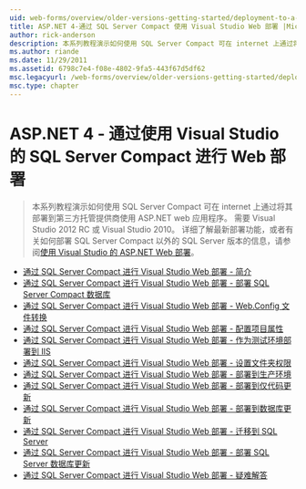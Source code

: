```yaml
---
uid: web-forms/overview/older-versions-getting-started/deployment-to-a-hosting-provider/index
title: ASP.NET 4-通过 SQL Server Compact 使用 Visual Studio Web 部署 |Microsoft Docs
author: rick-anderson
description: 本系列教程演示如何使用 SQL Server Compact 可在 internet 上通过将其部署到第三方 h 使用 ASP.NET web 应用程序...
ms.author: riande
ms.date: 11/29/2011
ms.assetid: 6798c7e4-f08e-4802-9fa5-443f67d5df62
msc.legacyurl: /web-forms/overview/older-versions-getting-started/deployment-to-a-hosting-provider
msc.type: chapter
---
```

<a name="aspnet-4---web-deployment-with-sql-server-compact-using-visual-studio"></a>ASP.NET 4 - 通过使用 Visual Studio 的 SQL Server Compact 进行 Web 部署
====================
> 本系列教程演示如何使用 SQL Server Compact 可在 internet 上通过将其部署到第三方托管提供商使用 ASP.NET web 应用程序。 需要 Visual Studio 2012 RC 或 Visual Studio 2010。 详细了解最新部署功能，或者有关如何部署 SQL Server Compact 以外的 SQL Server 版本的信息，请参阅[使用 Visual Studio 的 ASP.NET Web 部署](../../deployment/visual-studio-web-deployment/introduction.md)。


- [通过 SQL Server Compact 进行 Visual Studio Web 部署 - 简介](deployment-to-a-hosting-provider-introduction-1-of-12.md)
- [通过 SQL Server Compact 进行 Visual Studio Web 部署 - 部署 SQL Server Compact 数据库](deployment-to-a-hosting-provider-deploying-sql-server-compact-databases-2-of-12.md)
- [通过 SQL Server Compact 进行 Visual Studio Web 部署 - Web.Config 文件转换](deployment-to-a-hosting-provider-web-config-file-transformations-3-of-12.md)
- [通过 SQL Server Compact 进行 Visual Studio Web 部署 - 配置项目属性](deployment-to-a-hosting-provider-configuring-project-properties-4-of-12.md)
- [通过 SQL Server Compact 进行 Visual Studio Web 部署 - 作为测试环境部署到 IIS](deployment-to-a-hosting-provider-deploying-to-iis-as-a-test-environment-5-of-12.md)
- [通过 SQL Server Compact 进行 Visual Studio Web 部署 - 设置文件夹权限](deployment-to-a-hosting-provider-setting-folder-permissions-6-of-12.md)
- [通过 SQL Server Compact 进行 Visual Studio Web 部署 - 部署到生产环境](deployment-to-a-hosting-provider-deploying-to-the-production-environment-7-of-12.md)
- [通过 SQL Server Compact 进行 Visual Studio Web 部署 - 部署到仅代码更新](deployment-to-a-hosting-provider-deploying-a-code-only-update-8-of-12.md)
- [通过 SQL Server Compact 进行 Visual Studio Web 部署 - 部署到数据库更新](deployment-to-a-hosting-provider-deploying-a-database-update-9-of-12.md)
- [通过 SQL Server Compact 进行 Visual Studio Web 部署 - 迁移到 SQL Server](deployment-to-a-hosting-provider-migrating-to-sql-server-10-of-12.md)
- [通过 SQL Server Compact 进行 Visual Studio Web 部署 - 部署 SQL Server 数据库更新](deployment-to-a-hosting-provider-deploying-a-sql-server-database-update-11-of-12.md)
- [通过 SQL Server Compact 进行 Visual Studio Web 部署 - 疑难解答](deployment-to-a-hosting-provider-creating-and-installing-deployment-packages-12-of-12.md)
